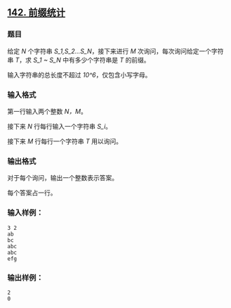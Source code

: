 ## [142. 前缀统计](https://www.acwing.com/problem/content/144/)

### 题目

给定 *N* 个字符串 *S_1,S_2…S_N*，接下来进行 *M* 次询问，每次询问给定一个字符串 *T*，求 *S_1 ~ S_N* 中有多少个字符串是 *T* 的前缀。

输入字符串的总长度不超过 *10^6*，仅包含小写字母。

### 输入格式

第一行输入两个整数 *N，M*。

接下来 *N* 行每行输入一个字符串 *S_i*。

接下来 *M* 行每行一个字符串 *T* 用以询问。

### 输出格式

对于每个询问，输出一个整数表示答案。

每个答案占一行。

### 输入样例：

```
3 2
ab
bc
abc
abc
efg
```

### 输出样例：

```
2
0
```
